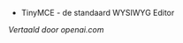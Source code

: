 <!-- Filename: Help4.x:TinyMCE  / Display title: TinyMCE -->

- TinyMCE - de standaard WYSIWYG
  Editor

*Vertaald door openai.com*


